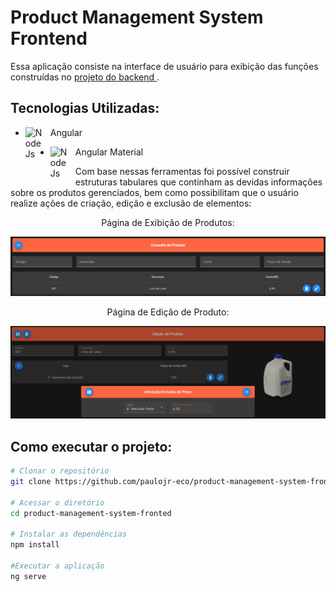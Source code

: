 # Product Management System Frontend

Essa aplicação consiste na interface de usuário para exibição das funções construídas no <a href="https://github.com/paulojr-eco/product-management-system-backend" target="_blank"> projeto do backend </a>.

## Tecnologias Utilizadas:

<div>

- <img align="left" alt="NodeJs" width="30px" style="padding-right:10px;" src="https://cdn.jsdelivr.net/gh/devicons/devicon/icons/angularjs/angularjs-original.svg" /> Angular

- <img align="left" alt="NodeJs" width="30px" style="padding-right:10px;" src="https://material.angular.io/assets/img/angular-material-logo.svg" /> Angular Material

<div>

Com base nessas ferramentas foi possível construir estruturas tabulares que continham as devidas informações sobre os produtos gerenciados, bem como possibilitam que o usuário realize ações de criação, edição e exclusão de elementos:

<div align="center">

  Página de Exibição de Produtos:

  <img width="800px" src="src/assets/ui-views/view-products.png"/>


  Página de Edição de Produto:

  <img width="800px" src="src/assets/ui-views/view-product.png"/>
</div>

## Como executar o projeto:
```bash
# Clonar o repositório
git clone https://github.com/paulojr-eco/product-management-system-frontend.git

# Acessar o diretório
cd product-management-system-fronted

# Instalar as dependências
npm install

#Executar a aplicação
ng serve
```
